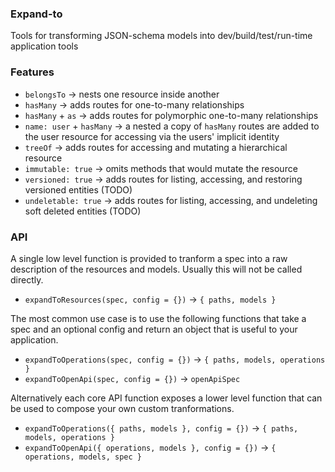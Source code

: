 ### Expand-to

Tools for transforming JSON-schema models into dev/build/test/run-time application tools

### Features

* `belongsTo` → nests one resource inside another
* `hasMany` → adds routes for one-to-many relationships
* `hasMany` + `as` → adds routes for polymorphic one-to-many relationships
* `name: user` + `hasMany` → a nested a copy of `hasMany` routes are added to the user resource for accessing via the users' implicit identity
* `treeOf` → adds routes for accessing and mutating a hierarchical resource
* `immutable: true` → omits methods that would mutate the resource
* `versioned: true` → adds routes for listing, accessing, and restoring versioned entities (TODO)
* `undeletable: true` → adds routes for listing, accessing, and undeleting soft deleted entities (TODO)

### API

A single low level function is provided to tranform a spec into a raw description of the resources and models. Usually this will not be called directly.

* `expandToResources(spec, config = {})` → `{ paths, models }`

The most common use case is to use the following functions that take a spec and an optional config and return an object that is useful to your application.

* `expandToOperations(spec, config = {})` → `{ paths, models, operations }`
* `expandToOpenApi(spec, config = {})` → `openApiSpec`

Alternatively each core API function exposes a lower level function that can be used to compose your own custom tranformations.

* `expandToOperations({ paths, models }, config = {})` → `{ paths, models, operations }`
* `expandToOpenApi({ operations, models }, config = {})` → `{ operations, models, spec }`
